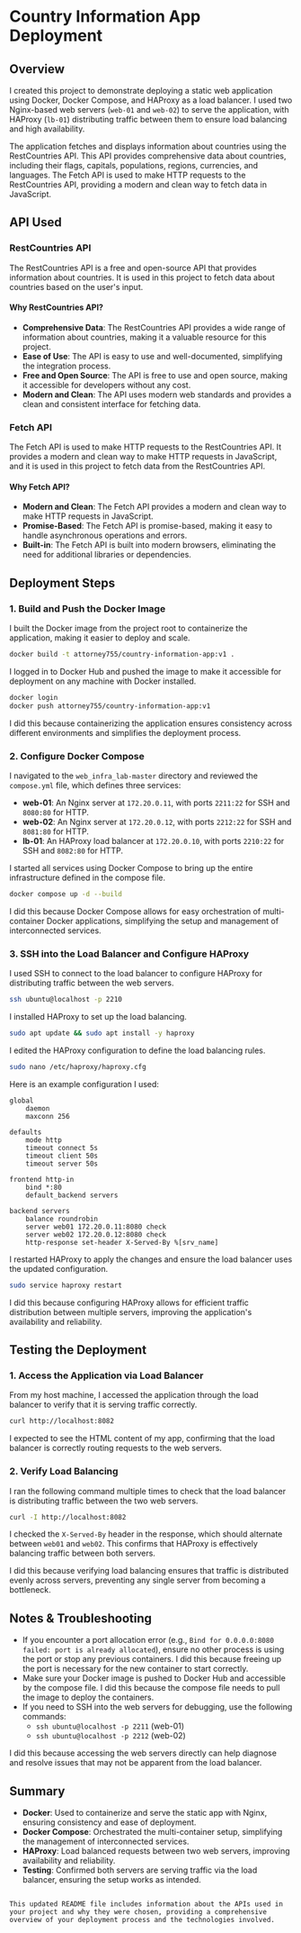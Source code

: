 
# Country Information App Deployment

## Overview

I created this project to demonstrate deploying a static web application using Docker, Docker Compose, and HAProxy as a load balancer. I used two Nginx-based web servers (`web-01` and `web-02`) to serve the application, with HAProxy (`lb-01`) distributing traffic between them to ensure load balancing and high availability.

The application fetches and displays information about countries using the RestCountries API. This API provides comprehensive data about countries, including their flags, capitals, populations, regions, currencies, and languages. The Fetch API is used to make HTTP requests to the RestCountries API, providing a modern and clean way to fetch data in JavaScript.

## API Used

### RestCountries API

The RestCountries API is a free and open-source API that provides information about countries. It is used in this project to fetch data about countries based on the user's input.

#### Why RestCountries API?

- **Comprehensive Data**: The RestCountries API provides a wide range of information about countries, making it a valuable resource for this project.
- **Ease of Use**: The API is easy to use and well-documented, simplifying the integration process.
- **Free and Open Source**: The API is free to use and open source, making it accessible for developers without any cost.
- **Modern and Clean**: The API uses modern web standards and provides a clean and consistent interface for fetching data.

### Fetch API

The Fetch API is used to make HTTP requests to the RestCountries API. It provides a modern and clean way to make HTTP requests in JavaScript, and it is used in this project to fetch data from the RestCountries API.

#### Why Fetch API?

- **Modern and Clean**: The Fetch API provides a modern and clean way to make HTTP requests in JavaScript.
- **Promise-Based**: The Fetch API is promise-based, making it easy to handle asynchronous operations and errors.
- **Built-in**: The Fetch API is built into modern browsers, eliminating the need for additional libraries or dependencies.

## Deployment Steps

### 1. Build and Push the Docker Image

I built the Docker image from the project root to containerize the application, making it easier to deploy and scale.

```sh
docker build -t attorney755/country-information-app:v1 .
```

I logged in to Docker Hub and pushed the image to make it accessible for deployment on any machine with Docker installed.

```sh
docker login
docker push attorney755/country-information-app:v1
```

I did this because containerizing the application ensures consistency across different environments and simplifies the deployment process.

### 2. Configure Docker Compose

I navigated to the `web_infra_lab-master` directory and reviewed the `compose.yml` file, which defines three services:

- **web-01**: An Nginx server at `172.20.0.11`, with ports `2211:22` for SSH and `8080:80` for HTTP.
- **web-02**: An Nginx server at `172.20.0.12`, with ports `2212:22` for SSH and `8081:80` for HTTP.
- **lb-01**: An HAProxy load balancer at `172.20.0.10`, with ports `2210:22` for SSH and `8082:80` for HTTP.

I started all services using Docker Compose to bring up the entire infrastructure defined in the compose file.

```sh
docker compose up -d --build
```

I did this because Docker Compose allows for easy orchestration of multi-container Docker applications, simplifying the setup and management of interconnected services.

### 3. SSH into the Load Balancer and Configure HAProxy

I used SSH to connect to the load balancer to configure HAProxy for distributing traffic between the web servers.

```sh
ssh ubuntu@localhost -p 2210
```

I installed HAProxy to set up the load balancing.

```sh
sudo apt update && sudo apt install -y haproxy
```

I edited the HAProxy configuration to define the load balancing rules.

```sh
sudo nano /etc/haproxy/haproxy.cfg
```

Here is an example configuration I used:

```
global
    daemon
    maxconn 256

defaults
    mode http
    timeout connect 5s
    timeout client 50s
    timeout server 50s

frontend http-in
    bind *:80
    default_backend servers

backend servers
    balance roundrobin
    server web01 172.20.0.11:8080 check
    server web02 172.20.0.12:8080 check
    http-response set-header X-Served-By %[srv_name]
```

I restarted HAProxy to apply the changes and ensure the load balancer uses the updated configuration.

```sh
sudo service haproxy restart
```

I did this because configuring HAProxy allows for efficient traffic distribution between multiple servers, improving the application's availability and reliability.

## Testing the Deployment

### 1. Access the Application via Load Balancer

From my host machine, I accessed the application through the load balancer to verify that it is serving traffic correctly.

```sh
curl http://localhost:8082
```

I expected to see the HTML content of my app, confirming that the load balancer is correctly routing requests to the web servers.

### 2. Verify Load Balancing

I ran the following command multiple times to check that the load balancer is distributing traffic between the two web servers.

```sh
curl -I http://localhost:8082
```

I checked the `X-Served-By` header in the response, which should alternate between `web01` and `web02`. This confirms that HAProxy is effectively balancing traffic between both servers.

I did this because verifying load balancing ensures that traffic is distributed evenly across servers, preventing any single server from becoming a bottleneck.

## Notes & Troubleshooting

- If you encounter a port allocation error (e.g., `Bind for 0.0.0.0:8080 failed: port is already allocated`), ensure no other process is using the port or stop any previous containers. I did this because freeing up the port is necessary for the new container to start correctly.
- Make sure your Docker image is pushed to Docker Hub and accessible by the compose file. I did this because the compose file needs to pull the image to deploy the containers.
- If you need to SSH into the web servers for debugging, use the following commands:
  - `ssh ubuntu@localhost -p 2211` (web-01)
  - `ssh ubuntu@localhost -p 2212` (web-02)

I did this because accessing the web servers directly can help diagnose and resolve issues that may not be apparent from the load balancer.

## Summary

- **Docker**: Used to containerize and serve the static app with Nginx, ensuring consistency and ease of deployment.
- **Docker Compose**: Orchestrated the multi-container setup, simplifying the management of interconnected services.
- **HAProxy**: Load balanced requests between two web servers, improving availability and reliability.
- **Testing**: Confirmed both servers are serving traffic via the load balancer, ensuring the setup works as intended.
```

This updated README file includes information about the APIs used in your project and why they were chosen, providing a comprehensive overview of your deployment process and the technologies involved.
